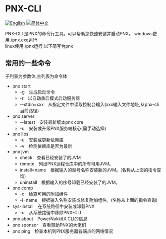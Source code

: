 # PNX-CLI
[![English](https://img.shields.io/badge/English-100%25-green?style=flat-square)](https://github.com/PowerNukkitX/PNX-CLI/blob/master/README.md)
[![简体中文](https://img.shields.io/badge/简体中文-100%25-green?style=flat-square)](https://github.com/PowerNukkitX/PNX-CLI/blob/master/lang/ZH-README.md)


PNX-CLI 是PNX的命令行工具。可以帮助您快速安装并启动PNX。
windows使用.\pnx.exe运行  
linux使用./pnx运行
以下简写为pnx
## 常用的一些命令
子列表为参数体,主列表为命令体
- pnx start
  - -g&emsp;生成启动命令
  - -r&emsp;以自动重启模式启动服务器
  - --stdin=xxx&emsp;从指定文件中读取控制台输入(xxx输入文件地址,从pnx-cli当前路径)
- pnx server
  - --latest&emsp;安装最新版本pnx core
  - -u&emsp;安装或升级PNX服务端核心(需手动选择)
- pnx libs
  - -u&emsp;安装或更新依赖库
  - -v&emsp;检测依赖库是否为最新
- pnx jvm
  - check&emsp;查看已经安装了的JVM
  - remote&emsp;列出PNX远程仓库中的所有可用JVM。
  - install=name&emsp;根据输入的型号名称安装新的JVM。(名称从上面的指令查询)
  - uninstall&emsp;根据输入的序号卸载已经安装了的JVM。
- pnx comp
  - -c&emsp;检查可用的附加组件
  - -i=name&emsp;根据输入名称安装或修复附加组件。(名称从上面的指令查询)
- sys-install&emsp;在系统路径中安装或卸载PNX
  - -u&emsp;从系统路径中移除PNX-CLI
- pnx about&emsp;PowerNukkitX CLI的信息
- pnx sponsor&emsp;查看赞助PNX的大佬们
- pnx ping&emsp;检查本机到PNX服务器各端点的网络情况

